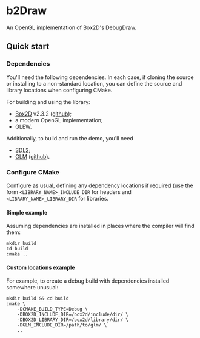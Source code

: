 # b2Draw
An OpenGL implementation of Box2D's DebugDraw.

## Quick start

### Dependencies
You'll need the following dependencies. In each case, if cloning the source or
installing to a non-standard location, you can define the source and library
locations when configuring CMake.

For building and using the library:
-   [Box2D](box2d.org) v2.3.2 ([github](https://github.com/erincatto/Box2D));
-   a modern OpenGL implementation;
-   GLEW.

Additionally, to build and run the demo, you'll need
-   [SDL2](https://www.libsdl.org/);
-   [GLM](https://glm.g-truc.net/0.9.8/index.html) ([github](https://github.com/g-truc/glm)).


### Configure CMake
Configure as usual, defining any dependency locations if required (use the form
`<LIBRARY_NAME>_INCLUDE_DIR` for headers and `<LIBRARY_NAME>_LIBRARY_DIR` for
libraries.

#### Simple example
Assuming dependencies are installed in places where the compiler will find
them:

    mkdir build
    cd build
    cmake ..

#### Custom locations example
For example, to create a debug build with dependencies installed somewhere
unusual:

    mkdir build && cd build
    cmake \
        -DCMAKE_BUILD_TYPE=Debug \
        -DBOX2D_INCLUDE_DIR=/box2d/include/dir/ \
        -DBOX2D_LIBRARY_DIR=/box2d/library/dir/ \
        -DGLM_INCLUDE_DIR=/path/to/glm/ \
        ..
